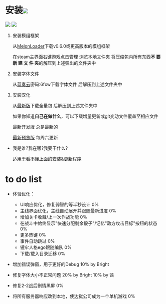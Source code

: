 # 安装[![](https://img.shields.io/github/downloads/Bright1192/LimbusLocalize/total.svg)](../../releases)

[![](https://img.shields.io/github/release/Bright1192/LimbusLocalize.svg?label=version)](../../releases/latest) [![](https://img.shields.io/github/downloads/Bright1192/LimbusLocalize/latest/total.svg)](../../releases/latest)
1. 安装模组框架

     从[MelonLoader](https://github.com/LavaGang/MelonLoader)下载v0.6.0或更高版本的模组框架

     在steam主界面右键游戏点击管理 浏览本地文件夹 将压缩包内所有东西**不 要 新 建 文 件 夹**的解压到上述弹出的文件夹中
2. 安装字体文件

    从[蓝奏云](https://wwlf.lanzoue.com/ioxNe0rocb0f)密码:6fxw下载字体文件 后解压到上述文件夹中
3. 安装汉化

    从[最新版](../../releases)下载全量包 后解压到上述文件夹中

    如果你知道**自己在做什么**，可以下载增量更新或git变动文件覆盖至相应文件
    
	[最新开发版](../../actions/workflows/dev.yml) 总是最新的
	
	[最新预览版](../../actions/workflows/beta.yml) 每周六更新
- 我是谁?我在哪?我要干什么?

    [适用于看不懂上面的安装&更新程序](https://github.com/Bright1192/LimbusLocalize/releases/download/v0.1.5/LimbusCompanyModInstaller.rar)


# to do list
- 体验优化：
    - UI响应优化，修复弱智的等半秒设计 0%
    - 主线界面优化，主线自动展开并跟随最新进度 0%
    - 增加关卡收藏/上一次作战功能 0%
    - 在战斗中始终显示"快速分配剩余骰子"/记忆"敌方攻击目标"按钮的状态 0%
    - 更多热键 0%
    - 事件自动跳过 0%
    - 镜牢人格ego跟随编队 0%
    - 下载/载入目录迁移 0%

- 增加错误弹窗，用于更好的Debug 10% by Bright
- 修复字体大小不正常问题 20% by Bright 10% by 茜
- 修复2-2战后剧情黑屏 0%

- 将所有服务器响应改到本地，使边狱公司成为一个单机游戏 0%
